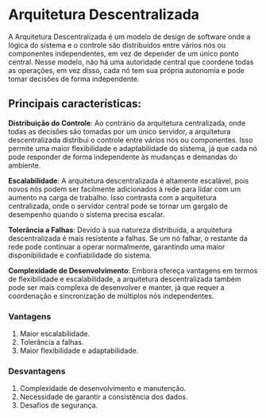 # Arquitetura Descentralizada

A Arquitetura Descentralizada é um modelo de design de software onde a lógica do sistema e o controle são distribuídos entre vários nós ou componentes independentes, em vez de depender de um único ponto central. Nesse modelo, não há uma autoridade central que coordene todas as operações, em vez disso, cada nó tem sua própria autonomia e pode tomar decisões de forma independente.

## Principais características:

**Distribuição do Controle**: Ao contrário da arquitetura centralizada, onde todas as decisões são tomadas por um único servidor, a arquitetura descentralizada distribui o controle entre vários nós ou componentes. Isso permite uma maior flexibilidade e adaptabilidade do sistema, já que cada nó pode responder de forma independente às mudanças e demandas do ambiente.

**Escalabilidade**: A arquitetura descentralizada é altamente escalável, pois novos nós podem ser facilmente adicionados à rede para lidar com um aumento na carga de trabalho. Isso contrasta com a arquitetura centralizada, onde o servidor central pode se tornar um gargalo de desempenho quando o sistema precisa escalar.

**Tolerância a Falhas**: Devido à sua natureza distribuída, a arquitetura descentralizada é mais resistente a falhas. Se um nó falhar, o restante da rede pode continuar a operar normalmente, garantindo uma maior disponibilidade e confiabilidade do sistema.

**Complexidade de Desenvolvimento**: Embora ofereça vantagens em termos de flexibilidade e escalabilidade, a arquitetura descentralizada também pode ser mais complexa de desenvolver e manter, já que requer a coordenação e sincronização de múltiplos nós independentes.

### Vantagens

1. Maior escalabilidade.
2. Tolerância a falhas.
3. Maior flexibilidade e adaptabilidade.

### Desvantagens

1. Complexidade de desenvolvimento e manutenção.
2. Necessidade de garantir a consistência dos dados.
3. Desafios de segurança.

